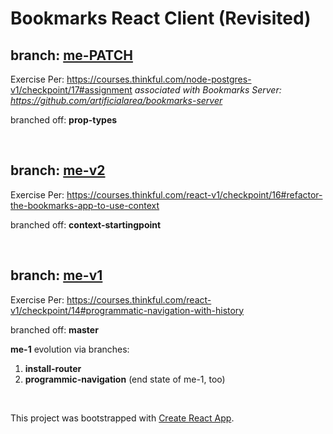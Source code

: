 # Bookmarks React Client (Revisited)

## branch: [me-PATCH](https://github.com/artificialarea/bookmarks-app/tree/me-PATCH)
Exercise Per: https://courses.thinkful.com/node-postgres-v1/checkpoint/17#assignment
_associated with Bookmarks Server: https://github.com/artificialarea/bookmarks-server_

branched off: **prop-types**


<br />



## branch: [me-v2](https://github.com/artificialarea/bookmarks-app/tree/me-v2)
Exercise Per: https://courses.thinkful.com/react-v1/checkpoint/16#refactor-the-bookmarks-app-to-use-context

branched off: **context-startingpoint**


<br />

## branch: [me-v1](https://github.com/artificialarea/bookmarks-app/tree/me-v1)
Exercise Per: https://courses.thinkful.com/react-v1/checkpoint/14#programmatic-navigation-with-history

branched off: **master**

**me-1** evolution via branches: 
1. **install-router** 
2. **programmic-navigation** (end state of me-1, too)

<br />

This project was bootstrapped with [Create React App](https://github.com/facebook/create-react-app).
